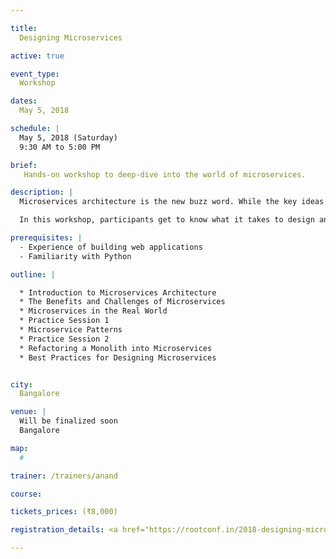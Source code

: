 ```yaml
---

title:
  Designing Microservices

active: true

event_type:
  Workshop

dates:
  May 5, 2018

schedule: |
  May 5, 2018 (Saturday)
  9:30 AM to 5:00 PM

brief:
   Hands-on workshop to deep-dive into the world of microservices.

description: |
  Microservices architecture is the new buzz word. While the key ideas like “modularity”, “separation of concerns”, “doing one thing well” etc. are well known guiding priciples from long time, the advent of containers and maturity in devops practices made it possible to build software applications as microservices.

  In this workshop, participants get to know what it takes to design an application as microservices, while clearly undertanding the price they are paying and the the benefits they are receiving. During the workshop, the participants will be divided into groups of 4/5 people and each group will discuss and design a non-trivial application as microservices.

prerequisites: |
  - Experience of building web applications
  - Familiarity with Python

outline: |

  * Introduction to Microservices Architecture
  * The Benefits and Challenges of Microservices
  * Microservices in the Real World
  * Practice Session 1
  * Microservice Patterns
  * Practice Session 2
  * Refactoring a Monolith into Microservices
  * Best Practices for Designing Microservices


city:
  Bangalore

venue: |
  Will be finalized soon
  Bangalore

map:
  #

trainer: /trainers/anand

course:

tickets_prices: (₹8,000)

registration_details: <a href="https://rootconf.in/2018-designing-microservices/#tickets">Register on Rootconf website &rarr;</a>

---
```

